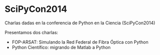 SciPyCon2014
============

Charlas dadas en la conferencia de Python en la Ciencia (SciPyCon2014)

Presentamos dos charlas:
- FOP-ARSAT: Simulando la Red Federal de Fibra Óptica con Python
- Python Científico: migrando de Matlab a Python
